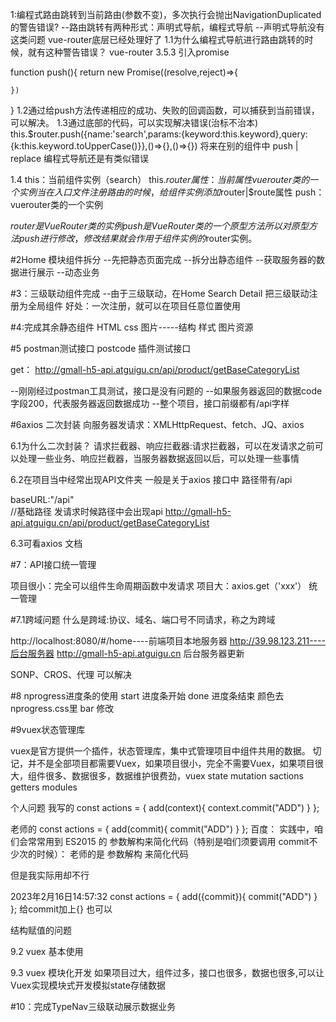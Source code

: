 1:编程式路由跳转到当前路由(参数不变)，多次执行会抛出NavigationDuplicated的警告错误?
--路由跳转有两种形式：声明式导航，编程式导航
--声明式导航没有这类问题 vue-router底层已经处理好了
1.1为什么编程式导航进行路由跳转的时候，就有这种警告错误？
 vue-router 3.5.3 引入promise


function push(){
    return new Promise((resolve,reject)=>{

    })
}
1.2通过给push方法传递相应的成功、失败的回调函数，可以捕获到当前错误，可以解决。
1.3通过底部的代码，可以实现解决错误(治标不治本)
      this.$router.push({name:'search',params:{keyword:this.keyword},query:{k:this.keyword.toUpperCase()}},()=>{},()=>{})
将来在别的组件中 push | replace 编程式导航还是有类似错误


1.4
this：当前组件实例（search）
this.$router属性：当前属性vuerouter类的一个实例 当在入口文件注册路由的时候，给组件实例添加$router|$route属性
push：vuerouter类的一个实例

$router是VueRouter类的实例
push是VueRouter类的一个原型方法
所以对原型方法push进行修改，修改结果就会作用于组件实例的$router实例。

#2Home 模块组件拆分
--先把静态页面完成
--拆分出静态组件
--获取服务器的数据进行展示
--动态业务


#3：三级联动组件完成
--由于三级联动，在Home Search Detail 把三级联动注册为全局组件
好处：一次注册，就可以在项目任意位置使用

#4:完成其余静态组件 
HTML css 图片-----结构 样式 图片资源


#5 postman测试接口
postcode 插件测试接口

get：
http://gmall-h5-api.atguigu.cn/api/product/getBaseCategoryList

--刚刚经过postman工具测试，接口是没有问题的
--如果服务器返回的数据code字段200，代表服务器返回数据成功
--整个项目，接口前缀都有/api字样

#6axios 二次封装
向服务器发请求：XMLHttpRequest、fetch、JQ、axios 


6.1为什么二次封装？
请求拦截器、响应拦截器:请求拦截器，可以在发请求之前可以处理一些业务、响应拦截器，当服务器数据返回以后，可以处理一些事情

6.2在项目当中经常出现API文件夹   一般是关于axios
接口中 路径带有/api

  baseURL:"/api"    
//基础路径 发请求时候路径中会出现api
http://gmall-h5-api.atguigu.cn/api/product/getBaseCategoryList


6.3可看axios 文档


#7：API接口统一管理

项目很小：完全可以组件生命周期函数中发请求
项目大：axios.get（'xxx'）  统一管理 

#7.1跨域问题 
什么是跨域:协议、域名、端口号不同请求，称之为跨域

http://localhost:8080/#/home----前端项目本地服务器
http://39.98.123.211----后台服务器
http://gmall-h5-api.atguigu.cn 后台服务器更新

SONP、CROS、代理   可以解决


#8 nprogress进度条的使用
start 进度条开始 done 进度条结束
颜色去 nprogress.css里 bar 修改


#9vuex状态管理库

vuex是官方提供一个插件，状态管理库，集中式管理项目中组件共用的数据。
切记，并不是全部项目都需要Vuex，如果项目很小，完全不需要Vuex，如果项目很大，组件很多、数据很多，数据维护很费劲，vuex
state
mutation
sactions
getters
modules

个人问题
我写的
const actions = {
    add(context){
        context.commit("ADD")
    }
};

老师的
const actions = {
    add(commit){
        commit("ADD")
    }
};
百度：
实践中，咱们会常常用到 ES2015 的 参数解构来简化代码（特别是咱们须要调用 commit不少次的时候）：
老师的是 参数解构 来简化代码 

但是我实际用却不行


2023年2月16日14:57:32
const actions = {
    add({commit}){
        commit("ADD")
    }
};
给commit加上{} 也可以

结构赋值的问题




9.2 vuex 基本使用

9.3 vuex 模块化开发
如果项目过大，组件过多，接口也很多，数据也很多,可以让Vuex实现模块式开发模拟state存储数据


#10：完成TypeNav三级联动展示数据业务



































































